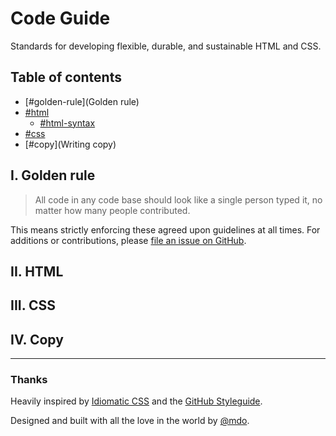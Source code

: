 # Code Guide
Standards for developing flexible, durable, and sustainable HTML and CSS.



## Table of contents

* [#golden-rule](Golden rule)
* [#html](HTML)
  * [#html-syntax](Syntax)
* [#css](CSS)
* [#copy](Writing copy)



## I. Golden rule

> All code in any code base should look like a single person typed it, no matter how many people contributed.

This means strictly enforcing these agreed upon guidelines at all times. For additions or contributions, please [file an issue on GitHub](https://github.com/markdotto/code-guide).



## II. HTML



## III. CSS



## IV. Copy



-----



### Thanks

Heavily inspired by [Idiomatic CSS](https://github.com/necolas/idiomatic-css) and the [GitHub Styleguide](http://github.com/styleguide).

Designed and built with all the love in the world by [@mdo](http://twitter.com/mdo).

